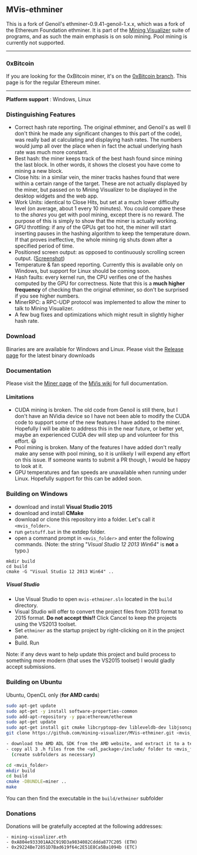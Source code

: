 ## MVis-ethminer

This is a fork of Genoil's ethminer-0.9.41-genoil-1.x.x, which was a fork of the Ethereum Foundation ethminer.  It is part of the [Mining Visualizer](https://github.com/mining-visualizer/Mining-Visualizer) suite of programs, and as such the main emphasis is on solo mining.  Pool mining is currently not supported.


----------

### 0xBitcoin
If you are looking for the 0xBitcoin miner, it's on the [0xBitcoin branch](https://github.com/mining-visualizer/MVis-ethminer/tree/0xbitcoin).  This page is for the regular Ethereum miner.


----------

**Platform support** : Windows, Linux

### Distinguishing Features

* Correct hash rate reporting. The original ethminer, and Genoil's as well (I don't think he made any significant changes to this part of the code), was really bad at calculating and displaying hash rates.  The numbers would jump all over the place when in fact the actual underlying hash rate was much more constant.   
* Best hash: the miner keeps track of the best hash found since mining the last block.  In other  words, it shows the closest you have come to mining a new block.
* Close hits: in a similar vein, the miner tracks hashes found that were within a certain range of the target.  These are not actually displayed by the miner, but passed on to Mining Visualizer to be displayed in the desktop widgets and the web app.
* Work Units: identical to Close Hits, but set at a much lower difficulty level (on average, about 1 every 10 minutes).  You could compare these to the *shares* you get with pool mining, except there is no reward.  The purpose of this is simply to show that the miner is actually working.
* GPU throttling: if any of the GPUs get too hot, the miner will start inserting pauses in the hashing algorithm to keep the temperature down.  If that proves ineffective, the whole mining rig shuts down after a specified period of time.
* Positioned screen output: as opposed to continuously scrolling screen output. ([Screenshot](https://github.com/mining-visualizer/Mining-Visualizer/wiki/Miner#screen-output))
* Temperature & fan speed reporting.  Currently this is available only on Windows, but support for Linux should be coming soon.
* Hash faults: every kernel run, the CPU verifies one of the hashes computed by the GPU for correctness.  Note that this is a **much higher frequency** of checking than the original ethminer, so don't be surprised if you see higher numbers.
* MinerRPC: a RPC-UDP protocol was implemented to allow the miner to talk to Mining Visualizer.
* A few bug fixes and optimizations which might result in slightly higher hash rate.


### Download

Binaries are are available for Windows and Linux.  Please visit the [Release page](https://github.com/mining-visualizer/MVis-ethminer/releases) for the latest binary downloads

### Documentation

Please visit the [Miner page](https://github.com/mining-visualizer/Mining-Visualizer/wiki/Miner) of the [MVis wiki](https://github.com/mining-visualizer/Mining-Visualizer/wiki) for full documentation.

#### Limitations

* CUDA mining is broken.  The old code from Genoil is still there, but I don't have an NVidia device so I have not been able to modify the CUDA code to support some of the new features I have added to the miner.  Hopefully I will be able to address this in the near future, or better yet, maybe an experienced CUDA dev will step up and volunteer for this effort. :smiley:
* Pool mining is broken.  Many of the features I have added don't really make any sense with pool mining, so it is unlikely I will expend any effort on this issue.  If someone wants to submit a PR though, I would be happy to look at it.
* GPU temperatures and fan speeds are unavailable when running under Linux.  Hopefully support for this can be added soon.


### Building on Windows

- download and install **Visual Studio 2015**
- download and install **CMake**
- download or clone this repository into a folder. Let's call it `<mvis_folder>`.
- run `getstuff.bat` in the extdep folder.
- open a command prompt in `<mvis_folder>` and enter the following commands.  (Note: the string "*Visual Studio 12 2013 Win64*" is **not** a typo.)

``` 
mkdir build 
cd build
cmake -G "Visual Studio 12 2013 Win64" ..
```

##### Visual Studio

- Use Visual Studio to open `mvis-ethminer.sln` located in the `build` directory.
- Visual Studio will offer to convert the project files from 2013 format to 2015 format.  **Do not accept this!!**  Click Cancel to keep the projects using the VS2013 toolset.
- Set `ethminer` as the startup project by right-clicking on it in the project pane.
- Build. Run

Note: if any devs want to help update this project and build process to something more modern (that uses the VS2015 toolset) I would gladly accept submissions.


### Building on Ubuntu

Ubuntu, OpenCL only (**for AMD cards**)

```bash
sudo apt-get update
sudo apt-get -y install software-properties-common
sudo add-apt-repository -y ppa:ethereum/ethereum
sudo apt-get update
sudo apt-get install git cmake libcryptopp-dev libleveldb-dev libjsoncpp-dev libjsonrpccpp-dev libboost-all-dev libgmp-dev libreadline-dev libcurl4-gnutls-dev ocl-icd-libopencl1 opencl-headers mesa-common-dev libmicrohttpd-dev build-essential -y
git clone https://github.com/mining-visualizer/MVis-ethminer.git <mvis_folder>

- download the AMD ADL SDK from the AMD website, and extract it to a temporary folder
- copy all 3 .h files from the <adl_package>/include/ folder to <mvis_folder>/extdep/include/amd_adl/  
  (create subfolders as necessary)

cd <mvis_folder>
mkdir build
cd build
cmake -DBUNDLE=miner ..
make
```

You can then find the executable in the `build/ethminer` subfolder


### Donations

Donations will be gratefully accepted at the following addresses:
```
- mining-visualizer.eth
- 0xA804e933301AA2C919D3a9834082Cddda877C205 (ETH)
- 0x29224Be72851D7Bad619f64c2E51E8Ca5Ba1094b (ETC)
```